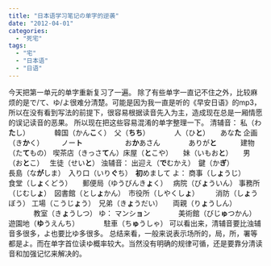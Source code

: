 ```yaml
---
title: "日本语学习笔记の单字的逆袭"
date: "2012-04-01"
categories: 
  - "死宅"
tags: 
  - "宅"
  - "日本语"
  - "日语"
---
```


今天把第一单元的单字重新复习了一遍。 除了有些单字一直记不住之外，比较麻烦的是で/て、ゆ/よ很难分清楚。可能是因为我一直是听的《早安日语》的mp3，所以在没有看到写法的前提下，很容易根据读音先入为主，造成现在总是一厢情愿的误记读音的恶果。 所以现在把这些容易混淆的单字整理一下。 清辅音： 私（わ**た**し）　　　　韓国（かん**こ**く）　父（**ちち**）　　　　人（ひ**と**）　　あな**た** 企画（き**か**く）　　　ノー**ト**　　　　　　お**か**あさん　　　　ありが**と**            建物（た**て**もの） 喫茶店（きっさ**て**ん）床屋（**と**こや）　　妹（いもお**と**）　　男（お**と**こ）   生徒（せい**と**） 浊辅音： 出迎え（**で**むかえ）　鍵（か**ぎ**）　　　　長島（な**が**しま）　入り口（いり**ぐ**ち）　**初**めまして よ： 商事（し**ょ**うじ）　　食堂（し**ょ**くどう）　　郵便局（ゆうびんき**ょ**く）   病院（び**ょ**ういん） 事務所（じむし**ょ**）　図書館（とし**ょ**かん）　市役所（しやくし**ょ**）　　   消防（し**ょ**うぼう） 工場（こうじ**ょ**う）　兄弟（き**ょ**うだい）　　両親（り**ょ**うしん） 　　　  教室（き**ょ**うしつ） ゆ： マンシ**ョ**ン　　　　美術館（びじ**ゅ**つかん） 遊園地（**ゆ**うえんち）　　　　駐車（ち**ゅ**うしゃ） 可以看出来，清辅音要比浊辅音多很多，よ也要比ゆ多很多。 总结来看，一般来说表示场所的，局，所，署等都是よ。而在单字首位读ゆ概率较大。当然没有明确的规律可循，还是要靠分清读音和加强记忆来解决的。
